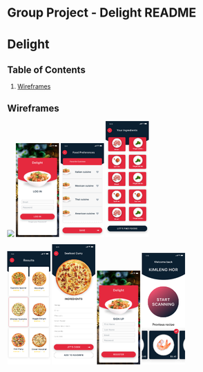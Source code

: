 Group Project - Delight README
===
# Delight

## Table of Contents
1. [Wireframes](#Wireframes)

## Wireframes
<img src="/images/HOME.png" width=100> <img src="/images/LOGIN.png" width=100> <img src="/images/FOOD PREFERENCES.png" width=100> <img src="/images/YOUR INGREDIENTS.png" width=100>

<img src="/images/RESULTS.png" width=100> <img src="/images/INGREDIENTS.png" width=100> <img src="/images/SIGNUP.png" width=100> <img src="/images/WELCOME.png" width=100>

